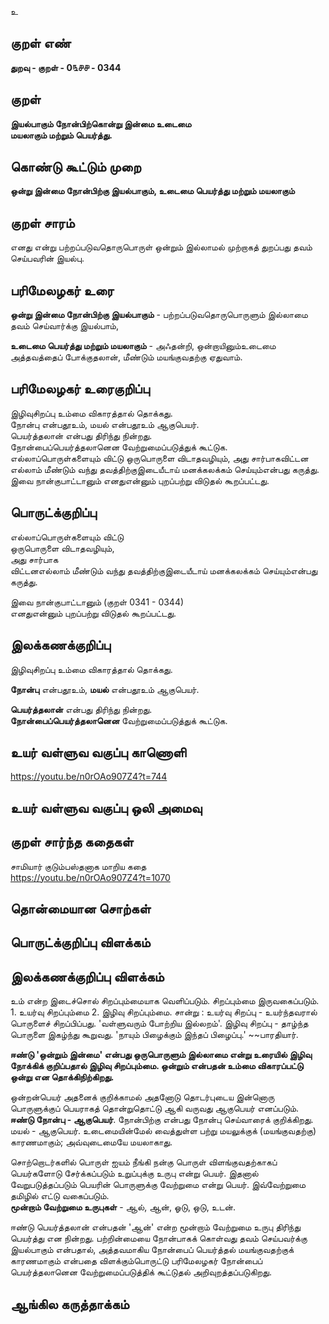 உ

## குறள் எண் 

**துறவு - குறள் - 0௩௪௪ - 0344**   

## குறள் 

**இயல்பாகும் நோன்பிற்கொன்று இன்மை உடைமை  
மயலாகும் மற்றும் பெயர்த்து.**

## கொண்டு கூட்டும் முறை

**ஒன்று இன்மை நோன்பிற்கு இயல்பாகும், உடைமை பெயர்த்து மற்றும் மயலாகும்**

## குறள் சாரம் 

எனது என்று பற்றப்படுவதொருபொருள் ஒன்றும் இல்லாமல் முற்றாகத் துறப்பது தவம் செய்பவரின் இயல்பு.  

## பரிமேலழகர் உரை

**ஒன்று இன்மை நோன்பிற்கு இயல்பாகும்** - பற்றப்படுவதொருபொருளும் இல்லாமை தவம் செய்வார்க்கு இயல்பாம்,   

**உடைமை பெயர்த்து மற்றும் மயலாகும்** - அஃதன்றி, ஒன்றாயினும்உடைமை அத்தவத்தைப் போக்குதலான், மீண்டும் மயங்குவதற்கு ஏதுவாம்.   

## பரிமேலழகர் உரைகுறிப்பு   

இழிவுசிறப்பு உம்மை விகாரத்தால் தொக்கது.   
நோன்பு என்பதூஉம், மயல் என்பதூஉம் ஆகுபெயர்.  
பெயர்த்தலான் என்பது திரிந்து நின்றது.   
நோன்பைப்பெயர்த்தலானென வேற்றுமைப்படுத்துக் கூட்டுக.  
எல்லாப்பொருள்களையும் விட்டு ஒருபொருளை விடாதவழியும், அது சார்பாகவிட்டன எல்லாம் மீண்டும் வந்து தவத்திற்குஇடையீடாய் மனக்கலக்கம் செய்யும்என்பது கருத்து. இவை நான்குபாட்டானும் எனதுஎன்னும் புறப்பற்று விடுதல் கூறப்பட்டது.  

## பொருட்க்குறிப்பு 
 
எல்லாப்பொருள்களையும் விட்டு  
ஒருபொருளை விடாதவழியும்,   
அது சார்பாக  
விட்டனஎல்லாம் மீண்டும் வந்து தவத்திற்குஇடையீடாய் மனக்கலக்கம் செய்யும்என்பது கருத்து.  

இவை நான்குபாட்டானும் (குறள் 0341 - 0344)   
எனதுஎன்னும் புறப்பற்று விடுதல் கூறப்பட்டது.  

## இலக்கணக்குறிப்பு  

இழிவுசிறப்பு உம்மை விகாரத்தால் தொக்கது.   

**நோன்பு** என்பதூஉம், **மயல்** என்பதூஉம் ஆகுபெயர்.  

**பெயர்த்தலான்** என்பது திரிந்து நின்றது.   
**நோன்பைப்பெயர்த்தலானென** வேற்றுமைப்படுத்துக் கூட்டுக.   

## உயர் வள்ளுவ வகுப்பு காணொளி

https://youtu.be/n0rOAo907Z4?t=744

## உயர் வள்ளுவ வகுப்பு ஒலி அமைவு 

 
## குறள் சார்ந்த கதைகள் 

சாமியார் குடும்பஸ்தனாக மாறிய கதை  
https://youtu.be/n0rOAo907Z4?t=1070

## தொன்மையான சொற்கள்


## பொருட்க்குறிப்பு விளக்கம்


## இலக்கணக்குறிப்பு விளக்கம்

உம் என்ற இடைச்சொல் சிறப்பும்மையாக வெளிப்படும். சிறப்பும்மை இருவகைப்படும். 1. உயர்வு சிறப்பும்மை 2. இழிவு சிறப்பும்மை. சான்று : உயர்வு சிறப்பு - உயர்ந்தவரால் பொருளைச் சிறப்பிப்பது. 'வள்ளுவரும் போற்றிய இல்லறம்'.  இழிவு சிறப்பு - தாழ்ந்த பொருளை இகழ்ந்து கூறுவது. 'நாயும் பிழைக்கும் இந்தப் பிழைப்பு.' ~~பாரதியார்.  

**ஈண்டு 'ஒன்றும் இன்மை' என்பது ஒருபொருளும் இல்லாமை என்று உரையில் இழிவு நோக்கிக் குறிப்பதால் இழிவு சிறப்பும்மை. ஒன்றும் என்பதன் உம்மை விகாரப்பட்டு ஒன்று என தொக்கிநிற்கிறது.**  

ஒன்றன்பெயர் அதனைக் குறிக்காமல் அதனோடு தொடர்புடைய இன்னொரு பொருளுக்குப் பெயராகத் தொன்றுதொட்டு ஆகி வருவது ஆகுபெயர் எனப்படும்.   
**ஈண்டு நோன்பு - ஆகுபெயர்**.  நோன்பிற்கு என்பது நோன்பு செய்வாரைக் குறிக்கிறது. மயல் - ஆகுபெயர். உடைமையின்மேல் வைத்துள்ள பற்று மயலுக்குக் (மயங்குவதற்கு) காரணமாகும்; அவ்வுடைமையே மயலாகாது. 

சொற்றொடர்களில் பொருள் ஐயம் நீங்கி நன்கு பொருள் விளங்குவதற்காகப் பெயர்களோடு சேர்க்கப்படும் உறுப்புக்கு உருபு என்று பெயர். இதனால் வேறுபடுத்தப்படும் பெயரின் பொருளுக்கு வேற்றுமை என்று பெயர். இவ்வேற்றுமை தமிழில் எட்டு வகைப்படும்.   
**மூன்றாம் வேற்றுமை உருபுகள்** - ஆல், ஆன், ஓடு, ஒடு, உடன்.              

ஈண்டு பெயர்த்தலான் என்பதன் 'ஆன்' என்ற மூன்றாம் வேற்றுமை உருபு திரிந்து பெயர்த்து என நின்றது.     பற்றின்மையை நோன்பாகக் கொள்வது தவம் செய்பவர்க்கு இயல்பாகும் என்பதால், அத்தவமாகிய நோன்பைப் பெயர்த்தல் மயங்குவதற்குக் காரணமாகும் என்பதை விளக்கும்பொருட்டு பரிமேலழகர் நோன்பைப் பெயர்த்தலானென வேற்றுமைப்படுத்திக் கூட்டுதல் அறிவுறத்தப்படுகிறது.     

## ஆங்கில கருத்தாக்கம் 


